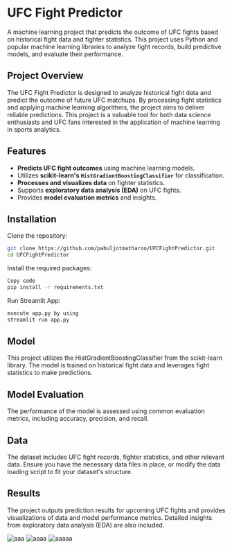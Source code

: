 # UFC Fight Predictor

A machine learning project that predicts the outcome of UFC fights based on historical fight data and fighter statistics. This project uses Python and popular machine learning libraries to analyze fight records, build predictive models, and evaluate their performance.

## Project Overview

The UFC Fight Predictor is designed to analyze historical fight data and predict the outcome of future UFC matchups. By processing fight statistics and applying machine learning algorithms, the project aims to deliver reliable predictions. This project is a valuable tool for both data science enthusiasts and UFC fans interested in the application of machine learning in sports analytics.

## Features

- **Predicts UFC fight outcomes** using machine learning models.
- Utilizes **scikit-learn's `HistGradientBoostingClassifier`** for classification.
- **Processes and visualizes data** on fighter statistics.
- Supports **exploratory data analysis (EDA)** on UFC fights.
- Provides **model evaluation metrics** and insights.

## Installation

Clone the repository:

   ```bash
   git clone https://github.com/pahuljotmatharoo/UFCFightPredictor.git
   cd UFCFightPredictor
```

Install the required packages:

```bash
Copy code
pip install -r requirements.txt
```

Run Streamlit App:
```bash
execute app.py by using
streamlit run app.py
```

## Model
This project utilizes the HistGradientBoostingClassifier from the scikit-learn library. The model is trained on historical fight data and leverages fight statistics to make predictions.

## Model Evaluation
The performance of the model is assessed using common evaluation metrics, including accuracy, precision, and recall.

## Data
The dataset includes UFC fight records, fighter statistics, and other relevant data. Ensure you have the necessary data files in place, or modify the data loading script to fit your dataset's structure.

## Results
The project outputs prediction results for upcoming UFC fights and provides visualizations of data and model performance metrics. Detailed insights from exploratory data analysis (EDA) are also included.

![aaa](https://github.com/user-attachments/assets/361890fa-98bc-402c-ae29-7f9ae4cff199)
![aaaa](https://github.com/user-attachments/assets/a04ca91e-86e1-4992-9a1a-f7a2466b4930)
![aaaaa](https://github.com/user-attachments/assets/b5a25622-a308-44fe-88f8-c2eee4791ab9)
